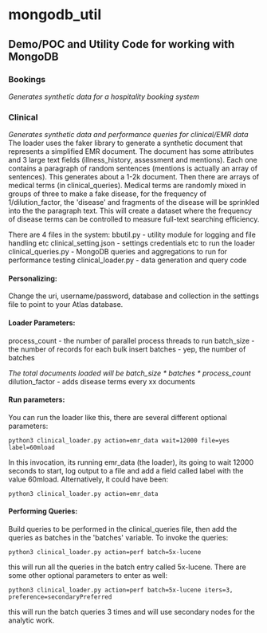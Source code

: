 # mongodb_util #

## Demo/POC and Utility Code for working with MongoDB

### Bookings
*Generates synthetic data for a hospitality booking system*

### Clinical
*Generates synthetic data and performance queries for clinical/EMR data*
The loader uses the faker library to generate a synthetic document that represents a simplified EMR document.  The document has some attributes and 3 large text fields (illness_history, assessment and mentions).  Each one contains a paragraph of random sentences (mentions is actually an array of sentences).  This generates about a 1-2k document.  Then there are arrays of medical terms (in clinical_queries).  Medical terms are randomly mixed in groups of three to make a fake disease, for the frequency of 1/dilution_factor, the 'disease' and fragments of the disease will be sprinkled into the the paragraph text.  This will create a dataset where the frequency of disease terms can be controlled to measure full-text searching efficiency.

There are 4 files in the system:
  bbutil.py - utility module for logging and file handling etc
  clinical_setting.json - settings credentials etc to run the loader
  clinical_queries.py - MongoDB queries and aggregations to run for performance testing
  clinical_loader.py - data generation and query code

#### Personalizing:
  Change the uri, username/password, database and collection in the settings file to point to your Atlas database.

#### Loader Parameters:
  process_count - the number of parallel process threads to run
  batch_size - the number of records for each bulk insert
  batches - yep, the number of batches

  *The total documents loaded will be batch_size * batches * process_count*
  dilution_factor - adds disease terms every xx documents

#### Run parameters:
You can run the loader like this, there are several different optional parameters:

  `python3 clinical_loader.py action=emr_data wait=12000 file=yes label=60mload`

In this invocation, its running emr_data (the loader), its going to wait 12000 seconds to start, log output to a file and add a field called label with the value 60mload.  Alternatively, it could have been:

  `python3 clinical_loader.py action=emr_data`

#### Performing Queries:
Build queries to be performed in the clinical_queries file, then add the queries as batches in the 'batches' variable.  To invoke the queries:

  `python3 clinical_loader.py action=perf batch=5x-lucene`

this will run all the queries in the batch entry called 5x-lucene. There are some other optional parameters to enter as well:

  `python3 clinical_loader.py action=perf batch=5x-lucene iters=3, preference=secondaryPreferred`
  
this will run the batch queries 3 times and will use secondary nodes for the analytic work.

